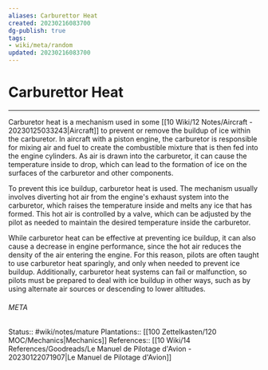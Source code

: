 ```yaml
---
aliases: Carburettor Heat
created: 20230216083700
dg-publish: true
tags:
- wiki/meta/random
updated: 20230216083700
---
```

# Carburettor Heat
---
Carburetor heat is a mechanism used in some [[10 Wiki/12 Notes/Aircraft - 20230125033243\|Aircraft]] to prevent or remove the buildup of ice within the carburetor. In aircraft with a piston engine, the carburetor is responsible for mixing air and fuel to create the combustible mixture that is then fed into the engine cylinders. As air is drawn into the carburetor, it can cause the temperature inside to drop, which can lead to the formation of ice on the surfaces of the carburetor and other components.

To prevent this ice buildup, carburetor heat is used. The mechanism usually involves diverting hot air from the engine's exhaust system into the carburetor, which raises the temperature inside and melts any ice that has formed. This hot air is controlled by a valve, which can be adjusted by the pilot as needed to maintain the desired temperature inside the carburetor.

While carburetor heat can be effective at preventing ice buildup, it can also cause a decrease in engine performance, since the hot air reduces the density of the air entering the engine. For this reason, pilots are often taught to use carburetor heat sparingly, and only when needed to prevent ice buildup. Additionally, carburetor heat systems can fail or malfunction, so pilots must be prepared to deal with ice buildup in other ways, such as by using alternate air sources or descending to lower altitudes.



###### META
Status:: #wiki/notes/mature 
Plantations:: [[100 Zettelkasten/120 MOC/Mechanics\|Mechanics]]
References:: [[10 Wiki/14 References/Goodreads/Le Manuel de Pilotage d'Avion - 20230122071907\|Le Manuel de Pilotage d'Avion]]
